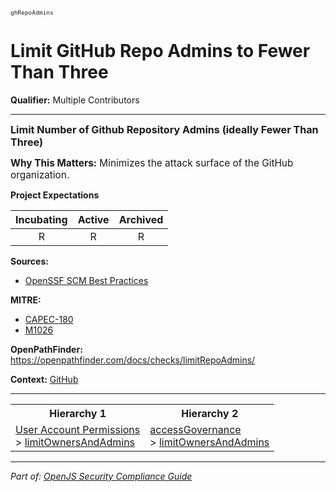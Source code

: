 <span style="font-size:0.8em;"><code>ghRepoAdmins</code></span>  
# Limit GitHub Repo Admins to Fewer Than Three

**Qualifier:** Multiple Contributors

---

<span style="font-size:1.15em;"><b>Limit Number of Github Repository Admins (ideally Fewer Than Three)</b></span>

<span style="font-size:1.1em;"><b>Why This Matters:</b> Minimizes the attack surface of the GitHub organization.</span>

**Project Expectations**

<div align="center">

| Incubating | Active | Archived |
|:-----------:|:--------:|:----------:|
| R | R | R |

</div>




**Sources:**
- [OpenSSF SCM Best Practices](https://github.com/ossf/scorecard/blob/main/docs/checks.md)

**MITRE:**
- [CAPEC-180](https://capec.mitre.org/data/definitions/180.html)
- [M1026](https://attack.mitre.org/mitigations/M1026/)

**OpenPathFinder:** https://openpathfinder.com/docs/checks/limitRepoAdmins/

**Context:** [GitHub](../context-GitHub.md)



---

<table>
<tr>
  <th align="center">Hierarchy 1</th>
  <th align="center">Hierarchy 2</th>
</tr>
<tr>
  <td>
    <a href="../User Account Permissions">User Account Permissions</a><br> > 
    <a href="../limitOwnersAndAdmins">limitOwnersAndAdmins</a>
  </td>
  <td>
    <a href="../accessGovernance">accessGovernance</a><br> >
    <a href="../limitOwnersAndAdmins">limitOwnersAndAdmins</a>
  </td>
</tr>
</table>

---

*Part of: [OpenJS Security Compliance Guide](../README.md)* 